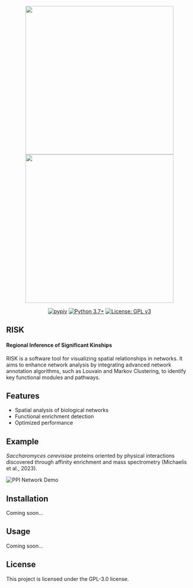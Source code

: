<p align="center">
  <img src="./docs/github/risk-logo-dark.png#gh-dark-mode-only" width="400" />
  <img src="./docs/github/risk-logo-light.png#gh-light-mode-only" width="400" />
</p>

<p align="center">
  <a href="https://pypi.python.org/pypi/risk-network"><img src="https://img.shields.io/pypi/v/risk-network.svg" alt="pypiv"></a>
  <a href="https://www.python.org/downloads/"><img src="https://img.shields.io/badge/python-3.7+-blue.svg" alt="Python 3.7+"></a>
  <a href="https://raw.githubusercontent.com/irahorecka/chrono24/main/LICENSE"><img src="https://img.shields.io/badge/License-GPLv3-blue.svg" alt="License: GPL v3"></a>
</p>

## RISK

#### Regional Inference of Significant Kinships

RISK is a software tool for visualizing spatial relationships in networks. It aims to enhance network analysis by integrating advanced network annotation algorithms, such as Louvain and Markov Clustering, to identify key functional modules and pathways.

## Features

- Spatial analysis of biological networks
- Functional enrichment detection
- Optimized performance

## Example

*Saccharomyces cerevisiae* proteins oriented by physical interactions discovered through affinity enrichment and mass spectrometry (Michaelis et al., 2023).

![PPI Network Demo](./docs/github/network.png)

## Installation

Coming soon...

## Usage

Coming soon...

## License

This project is licensed under the GPL-3.0 license.
